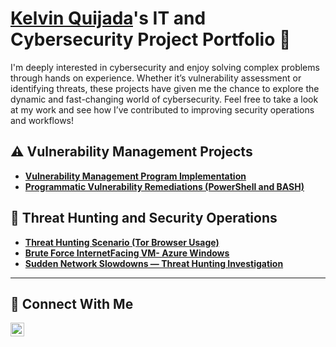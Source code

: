 # <a href=https://www.linkedin.com/in/kelvin-quijada-196637170/>Kelvin Quijada</a>'s IT and Cybersecurity Project Portfolio 🔐

I'm deeply interested in cybersecurity and enjoy solving complex problems through hands on experience. Whether it’s vulnerability assessment or identifying threats, these projects have given me the chance to explore the dynamic and fast-changing world of cybersecurity. Feel free to take a look at my work and see how I’ve contributed to improving security operations and workflows!


## ⚠️ Vulnerability Management Projects

- **[Vulnerability Management Program Implementation](https://github.com/Kelvin-CyberQ/Vulnerability-Management-)**
- **[Programmatic Vulnerability Remediations (PowerShell and BASH)](https://github.com/Kelvin-CyberQ/Programmatic-Vulnerability-Remediations/blob/main/README.md)**

## 🚨 Threat Hunting and Security Operations
- **[Threat Hunting Scenario (Tor Browser Usage)](https://github.com/Kelvin-CyberQ/Threat-Hunting-Scenario/blob/main/README.md)**
- **[Brute Force InternetFacing VM- Azure Windows](https://github.com/Kelvin-CyberQ/InternetFacing-VM--Azure-Windows/blob/main/README.md)**
- **[Sudden Network Slowdowns — Threat Hunting Investigation]()**

<hr/>

## 🤳 Connect With Me

[<img align="left" alt="___________ | LinkedIn" width="22px" src="https://cdn.jsdelivr.net/npm/simple-icons@v3/icons/linkedin.svg" />][linkedin]


[twitter]: https://twitter.com/____Kelvin_______
[youtube]: https://www.youtube.com/c/_____Kelvin______
[instagram]: https://www.instagram.com/___Kelvin_______
[linkedin]: https://linkedin.com/in/kelvin-quijada-196637170/

<!--
<img width="35" alt="image" src="https://github.com/user-attachments/assets/2f41c7cd-5ea8-4475-b451-a37161b6c3fb"> 
<img width="35" alt="image" src="https://github.com/user-attachments/assets/77649969-9910-4994-8b96-74a116cfb2a8">
-->
